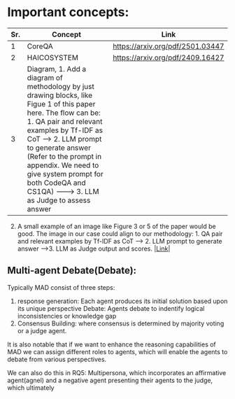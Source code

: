 # Important concepts:
|Sr.|Concept|Link|
|---|-------|----|
|1  |CoreQA |https://arxiv.org/pdf/2501.03447|
|2  | HAICOSYSTEM | https://arxiv.org/pdf/2409.16427 |
|3 |Diagram, 1. Add a diagram of methodology by just drawing blocks, like Figue 1 of this paper here. The flow can be: 1. QA pair and relevant examples by Tf-IDF as CoT --> 2. LLM prompt to generate answer  (Refer to the prompt in appendix. We need to give system prompt for both CodeQA and CS1QA) ---> 3. LLM as Judge to assess answer

2. A small example of an image like Figure 3 or 5 of the paper would be good. The image in our case could align to our methodology: 1. QA pair and relevant examples by Tf-IDF as CoT  --> 2. LLM prompt to generate answer   —->3.  LLM as Judge output and scores.
|[Link](https://aclanthology.org/2023.eacl-main.125.pdf)|

## Multi-agent Debate(Debate):
Typically MAD consist of three steps:
1. response generation: Each agent produces its initial solution based upon its unique perspective
Debate: Agents debate to indentify logical inconsistencies or knowledge gap
3. Consensus Building: where consensus is determined by majority voting or a judge agent.

It is also notable that if we want to enhance the reasoning capabilities of MAD we can assign different roles to agents, which will enable the agents to debate from various perspectives.

We can also do this in RQ5: Multipersona, which  incorporates an affirmative agent(agnel) and a negative agent presenting their agents to the judge, which ultimately
